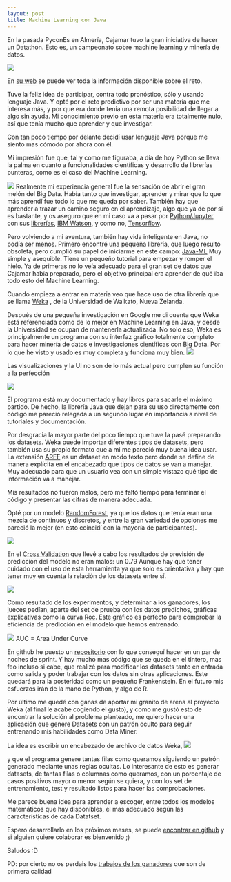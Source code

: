 ```yaml
---
layout: post
title: Machine Learning con Java
---
```


En la pasada PyconEs en Almería, Cajamar tuvo la gran iniciativa de hacer un Datathon. Esto es, un campeonato sobre machine learning y minería de datos.

![](http://almeria.fape.es/wp-content/uploads/2016/09/PythonHack-1024x449.jpg)

En [su web](http://www.cajamardatalab.com/datathon-cajamar-pythonhack-2016/) se puede ver toda la información disponible sobre el reto.


Tuve la feliz idea de participar, contra todo pronóstico, sólo y usando lenguaje Java. Y opté por el reto predictivo por ser una materia que me interesa más, y por que era donde tenía una remota posibilidad de llegar a algo sin ayuda.
Mi conocimiento previo en esta materia era totalmente nulo, así que tenía mucho que aprender y que investigar.

Con tan poco tiempo por delante decidí usar lenguaje Java porque me siento mas cómodo por ahora con él.

Mi impresión fue que, tal y como me figuraba, a día de hoy Python se lleva la palma en cuanto a funcionalidades científicas y desarrollo de librerías punteras, como es el caso del Machine Learning.

![](http://www.scipy-lectures.org/_images/scikit-learn-logo.png)
Realmente mi experiencia general fue la sensación de abrir el gran melón del Big Data. Había tanto que investigar, aprender y mirar que lo que más aprendí fue todo lo que me queda por saber. También hay que aprender a trazar un camino seguro en el aprendizaje, algo que ya de por sí es bastante, y os aseguro que en mi caso va a pasar por [Python/Jupyter](https://ipython.org/) con sus [librerías](http://scikit-learn.org/), [IBM Watson](http://www.ibm.com/watson/), y como no, [Tensorflow](https://www.tensorflow.org/).

Pero volviendo a mi aventura, también hay vida inteligente en Java, no podía ser menos.
Primero encontré una pequeña librería, que luego resultó obsoleta, pero cumplió su papel de iniciarme en este campo: [Java-ML](http://java-ml.sourceforge.net/) Muy simple y asequible. Tiene un pequeño tutorial para empezar y romper el hielo. Ya de primeras no lo veía adecuado para el gran set de datos que Cajamar había preparado, pero el objetivo principal era aprender de qué iba todo esto del Machine Learning.

Cuando empieza a entrar en materia veo que hace uso de otra librería que se llama [Weka](https://en.wikipedia.org/wiki/Weka_(machine_learning)) , de la Universidad de Waikato, Nueva Zelanda.

Después de una pequeña investigación en Google me di cuenta que Weka está referenciada como de lo mejor en Machine Learning en Java, y desde la Universidad se ocupan de mantenerla actualizada.
No solo eso, Weka es principalmente un programa con su interfaz gráfico totalmente completo para hacer minería de datos e investigaciones científicas con Big Data. Por lo que he visto y usado es muy completa y funciona muy bien.
![](http://www.ibm.com/developerworks/library/os-weka1/weka-startup1.jpg)

Las visualizaciones y la UI no son de lo más actual pero cumplen su función a la perfección

![](http://i1-win.softpedia-static.com/screenshots/Weka_2.png)

El programa está muy documentado y hay libros para sacarle el máximo partido. De hecho, la librería Java que dejan para su uso directamente con código me pareció relegada a un segundo lugar en importancia a nivel de tutoriales y documentación.

Por desgracia la mayor parte del poco tiempo que tuve la pasé preparando los datasets.
Weka puede importar diferentes tipos de datasets, pero también usa su propio formato que a mi me pareció muy buena idea usar. La extensión [ARFF](http://www.cs.waikato.ac.nz/ml/weka/arff.html) es un dataset en modo texto pero donde se define de manera explícita en el encabezado que tipos de datos se van a manejar. Muy adecuado para que un usuario vea con un simple vistazo qué tipo de información va a manejar.

Mis resultados no fueron malos, pero me faltó tiempo para terminar el código y presentar las cifras de manera adecuada.



Opté por un modelo [RandomForest](https://es.wikipedia.org/wiki/Random_forest), ya que los datos que tenía eran una mezcla de continuos y discretos, y entre la gran variedad de opciones me pareció la mejor (en esto coincidí con la mayoría de participantes).

![](http://www.iis.ee.ic.ac.uk/icvl/iccv09_tutorial_files/random_forest_new2.png)


En el [Cross Validation](https://es.wikipedia.org/wiki/Validaci%C3%B3n_cruzada) que llevé a cabo los resultados de previsión de predicción del modelo no eran malos: un 0.79 Aunque hay que tener cuidado con el uso de esta herramienta ya que solo es orientativa y hay que tener muy en cuenta la relación de los datasets entre sí.

![](https://upload.wikimedia.org/wikipedia/commons/f/f2/K-fold_cross_validation.jpg)


Como resultado de los experimentos, y determinar a los ganadores, los jueces pedían, aparte del set de prueba con los datos predichos, gráficas explicativas como la curva [Roc](https://es.wikipedia.org/wiki/Curva_ROC). Este gráfico es perfecto para comprobar la eficiencia de predicción en el modelo que hemos entrenado.

![](https://upload.wikimedia.org/wikipedia/commons/b/b9/Curvas.png)
AUC = Area Under Curve

En github he puesto un [repositorio](https://github.com/RadW2020/Datathon-Pycon2016-Almeria) con lo que conseguí hacer en un par de noches de sprint. Y hay mucho mas código que se queda en el tintero, mas feo incluso si cabe, que realizé para modificar los datasets tanto en entrada como salida y poder trabajar con los datos sin otras aplicaciones.
Este quedará para la posteridad como un pequeño Frankenstein.
En el futuro mis esfuerzos irán de la mano de Python, y algo de R.

Por último me quedé con ganas de aportar mi granito de arena al proyecto Weka (al final le acabé cogiendo el gusto), y como me gustó esto de encontrar la solución al problema planteado, me quiero hacer una aplicación que genere Datasets con un patrón oculto para seguir entrenando mis habilidades como Data Miner.

La idea es escribir un encabezado de archivo de datos Weka,
![](http://research.cs.queensu.ca/home/cisc333/tutorial/wekaData.JPG)

y que el programa genere tantas filas como queramos siguiendo un patrón generado mediante unas reglas ocultas.
Lo interesante de esto es generar datasets, de tantas filas o columnas como queramos, con un porcentaje de casos positivos mayor o menor según se quiera, y con los set de entrenamiento, test y resultado listos para hacer las comprobaciones.

Me parece buena idea para aprender a escoger, entre todos los modelos matemáticos que hay disponibles, el mas adecuado según las características de cada Datatset.

Espero desarrollarlo en los próximos meses, se puede [encontrar en github](https://github.com/RadW2020/wekaDSGenerator)   y si alguien quiere colaborar es bienvenido ;)

Saludos :D

PD: por cierto no os perdais los [trabajos de los ganadores](http://www.cajamardatalab.com/datathon-cajamar-pythonhack-2016/ganadores/) que son de primera calidad
